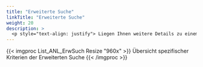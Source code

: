 ```yaml
---
title: "Erweiterte Suche"
linkTitle: "Erweiterte Suche"
weight: 20
description: >
  <p style="text-align: justify"> Liegen Ihnen weitere Details zu einem Anlass vor, können Sie das Ergebnis über die Erweiterte Suche anhand von spezifischen Kriterien einschränken. </p>
---
```

{{< imgproc List_ANL_ErwSuch Resize "960x" >}}
Übersicht spezifischer Kriterien der Erweiterten Suche
{{< /imgproc >}}
